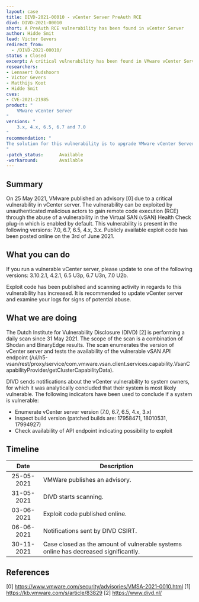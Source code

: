 ```yaml
---
layout: case
title: DIVD-2021-00010 - vCenter Server PreAuth RCE
divd: DIVD-2021-00010
short: A PreAuth RCE vulnerability has been found in vCenter Server
author: Hidde Smit
lead: Victor Gevers
redirect_from:
  - /DIVD-2021-00010/
status : Closed
excerpt: A critical vulnerability has been found in VMware vCenter Server versions 3.x, 4.x, 6.5, 6.7 and 7.0.
researchers:
- Lennaert Oudshoorn
- Victor Gevers
- Matthijs Koot
- Hidde Smit
cves:
- CVE-2021-21985
product: "
	VMware vCenter Server
"
versions: "
	3.x, 4.x, 6.5, 6.7 and 7.0
"
recommendation: "
The solution for this vulnerability is to upgrade VMware vCenter Server software version to one of the following versions: 3.10.2.1, 4.2.1, 6.5 U3p, 6.7 U3n, 7.0 U2b.
"
-patch_status:	 	Available
-workaround:		Available
---
```


## Summary

On 25 May 2021, VMware published an advisory [0] due to a critical vulnerability in vCenter server. The vulnerability can be exploited by unauthenticated malicious actors to gain remote code execution (RCE) through the abuse of a vulnerability in the Virtual SAN (vSAN) Health Check plug-in which is enabled by default. This vulnerability is present in the following versions: 7.0, 6.7, 6.5, 4.x, 3.x. Publicly available exploit code has been posted online on the 3rd of June 2021.

## What you can do

If you run a vulnerable vCenter server, please update to one of the following versions: 3.10.2.1, 4.2.1, 6.5 U3p, 6.7 U3n, 7.0 U2b.

Exploit code has been published and scanning activity in regards to this vulnerability has increased. It is recommended to update vCenter server and examine your logs for signs of potential abuse.

## What we are doing

The Dutch Institute for Vulnerability Disclosure (DIVD) [2] is performing a daily scan since 31 May 2021. The scope of the scan is a combination of Shodan and BinaryEdge results. The scan enumerates the version of vCenter server and tests the availability of the vulnerable vSAN API endpoint (/ui/h5-vsan/rest/proxy/service/com.vmware.vsan.client.services.capability.VsanCapabilityProvider/getClusterCapabilityData).

DIVD sends notifications about the vCenter vulnerability to system owners, for which it was analytically concluded that their system is most likely vulnerable. The following indicators have been used to conclude if a system is vulnerable:
- Enumerate vCenter server version (7.0, 6.7, 6.5, 4.x, 3.x)
- Inspect build version (patched builds are: 17958471, 18010531, 17994927)
- Check availability of API endpoint indicating possibility to exploit

## Timeline

| Date | Description |
|:-----:|-------------|
| 25-05-2021 | VMWare publishes an advisory. |
| 31-05-2021 | DIVD starts scanning. |
| 03-06-2021 | Exploit code published online. |
| 06-06-2021 | Notifications sent by DIVD CSIRT. |
| 30-11-2021 | Case closed as the amount of vulnerable systems online has decreased significantly. |

## References
[0] https://www.vmware.com/security/advisories/VMSA-2021-0010.html
[1] https://kb.vmware.com/s/article/83829
[2] https://www.divd.nl/
